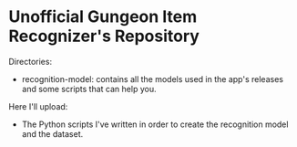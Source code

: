 # Unofficial Gungeon Item Recognizer's Repository

Directories:
- recognition-model: contains all the models used in the app's releases and some scripts that can help you.

Here I'll upload:
- The Python scripts I've written in order to create the recognition model and the dataset.


